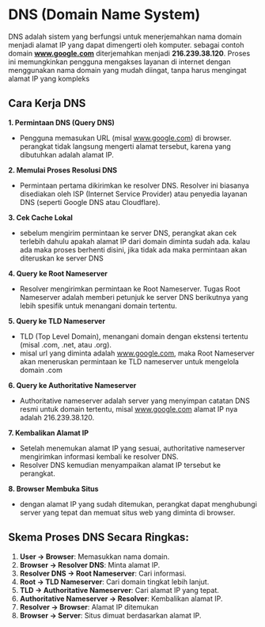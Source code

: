 # DNS (Domain Name System)

DNS adalah sistem yang berfungsi untuk menerjemahkan nama domain menjadi alamat IP yang dapat dimengerti oleh komputer. sebagai contoh domain **www.google.com** diterjemahkan menjadi **216.239.38.120**. Proses ini memungkinkan pengguna mengakses layanan di internet dengan menggunakan nama domain yang mudah diingat, tanpa harus mengingat alamat IP yang kompleks

## Cara Kerja DNS

**1. Permintaan DNS (Query DNS)**
-   Pengguna memasukan URL (misal www.google.com) di browser. perangkat tidak langsung mengerti alamat tersebut, karena yang dibutuhkan adalah alamat IP.

**2. Memulai Proses Resolusi DNS**
-   Permintaan pertama dikirimkan ke resolver DNS. Resolver ini biasanya disediakan oleh ISP (Internet Service Provider) atau penyedia layanan DNS (seperti Google DNS atau Cloudflare).

**3. Cek Cache Lokal**
-   sebelum mengirim permintaan ke server DNS, perangkat akan cek terlebih dahulu apakah alamat IP dari domain diminta sudah ada. kalau ada maka proses berhenti disini, jika tidak ada maka permintaan akan diteruskan ke server DNS

**4. Query ke Root Nameserver**
-   Resolver mengirimkan permintaan ke Root Nameserver. Tugas Root Nameserver adalah memberi petunjuk ke server DNS berikutnya yang lebih spesifik untuk menangani domain tertentu.

**5. Query ke TLD Nameserver**
-   TLD (Top Level Domain), menangani domain dengan ekstensi tertentu (misal .com, .net, atau .org).
-   misal url yang diminta adalah www.google.com, maka Root Nameserver akan meneruskan permintaan ke TLD nameserver untuk mengelola domain .com

**6. Query ke Authoritative Nameserver**
-   Authoritative nameserver adalah server yang menyimpan catatan DNS resmi untuk domain tertentu, misal www.google.com alamat IP nya adalah 216.239.38.120.

**7. Kembalikan Alamat IP**
-   Setelah menemukan alamat IP yang sesuai, authoritative nameserver mengirimkan informasi kembali ke resolver DNS.
-   Resolver DNS kemudian menyampaikan alamat IP tersebut ke perangkat.

**8. Browser Membuka Situs**
-   dengan alamat IP yang sudah ditemukan, perangkat dapat menghubungi server yang tepat dan memuat situs web yang diminta di browser.


## Skema Proses DNS Secara Ringkas:
1. **User → Browser**: Memasukkan nama domain.
2. **Browser → Resolver DNS**: Minta alamat IP.
3. **Resolver DNS → Root Nameserver**: Cari informasi.
4. **Root → TLD Nameserver**: Cari domain tingkat lebih lanjut.
5. **TLD → Authoritative Nameserver**: Cari alamat IP yang tepat.
6. **Authoritative Nameserver → Resolver**: Kembalikan alamat IP.
7. **Resolver → Browser**: Alamat IP ditemukan
8. **Browser → Server**: Situs dimuat berdasarkan alamat IP.